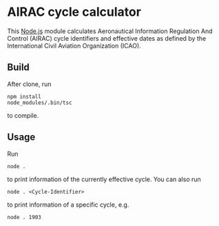 # AIRAC cycle calculator

This [Node.js](https://nodejs.org/en/) module calculates Aeronautical Information Regulation And Control (AIRAC) cycle identifiers and effective dates as defined by the International Civil Aviation Organization (ICAO).

## Build

After clone, run

    npm install
    node_modules/.bin/tsc

to compile.

## Usage

Run

    node .

to print information of the currently effective cycle. You can also run

    node . <Cycle-Identifier>

to print information of a specific cycle, e.g.

    node . 1903